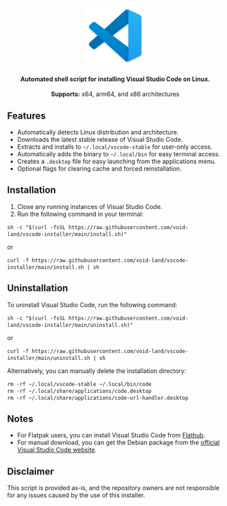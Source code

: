 <p align="center">
  <a href="https://github.com/YourRepo/VSCode-Linux-Installer"><img width="140" src="./assets/vscode.png" /></a>
</p>

<p align="center">
    <h4 align="center">Automated shell script for installing Visual Studio Code on Linux.</h4>
    <p align="center">
        <strong>Supports:</strong> x64, arm64, and x86 architectures
    </p>
</p>

## Features

- Automatically detects Linux distribution and architecture.
- Downloads the latest stable release of Visual Studio Code.
- Extracts and installs to `~/.local/vscode-stable` for user-only access.
- Automatically adds the binary to `~/.local/bin` for easy terminal access.
- Creates a `.desktop` file for easy launching from the applications menu.
- Optional flags for clearing cache and forced reinstallation.

## Installation

1. Close any running instances of Visual Studio Code.
2. Run the following command in your terminal:

```
sh -c "$(curl -fsSL https://raw.githubusercontent.com/void-land/vscode-installer/main/install.sh)"
```

or

```
curl -f https://raw.githubusercontent.com/void-land/vscode-installer/main/install.sh | sh
```

## Uninstallation

To uninstall Visual Studio Code, run the following command:

```
sh -c "$(curl -fsSL https://raw.githubusercontent.com/void-land/vscode-installer/main/uninstall.sh)"
```

or

```
curl -f https://raw.githubusercontent.com/void-land/vscode-installer/main/uninstall.sh | sh
```

Alternatively, you can manually delete the installation directory:

```
rm -rf ~/.local/vscode-stable ~/.local/bin/code
rm -rf ~/.local/share/applications/code.desktop
rm -rf ~/.local/share/applications/code-url-handler.desktop
```

## Notes

- For Flatpak users, you can install Visual Studio Code from [Flathub](https://flathub.org/apps/details/com.visualstudio.code).
- For manual download, you can get the Debian package from the [official Visual Studio Code website](https://code.visualstudio.com/Download).

## Disclaimer

This script is provided as-is, and the repository owners are not responsible for any issues caused by the use of this installer.

